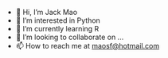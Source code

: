 - 👋 Hi, I’m Jack Mao
- 👀 I’m interested in Python
- 🌱 I’m currently learning R
- 💞️ I’m looking to collaborate on ...
- 📫 How to reach me at maosf@hotmail.com

<!---
maosf/maosf is a ✨ special ✨ repository because its `README.md` (this file) appears on your GitHub profile.
You can click the Preview link to take a look at your changes.
--->
